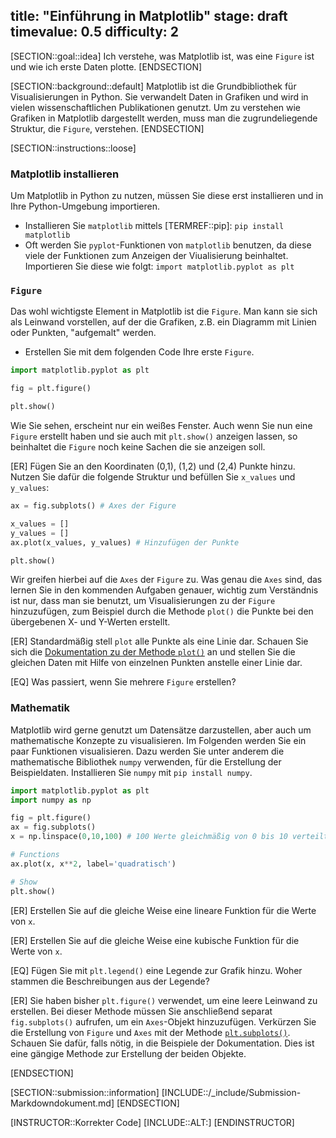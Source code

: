 title: "Einführung in Matplotlib"
stage: draft
timevalue: 0.5
difficulty: 2
---

[SECTION::goal::idea]
Ich verstehe, was Matplotlib ist, was eine `Figure` ist und wie ich erste
Daten plotte.
[ENDSECTION]


[SECTION::background::default]
Matplotlib ist die Grundbibliothek für Visualisierungen in Python. 
Sie verwandelt Daten in Grafiken und wird in vielen wissenschaftlichen Publikationen genutzt. 
Um zu verstehen wie Grafiken in Matplotlib dargestellt werden, 
muss man die zugrundeliegende Struktur, die `Figure`, verstehen.
[ENDSECTION]


[SECTION::instructions::loose]
### Matplotlib installieren

Um Matplotlib in Python zu nutzen, müssen Sie diese erst installieren und in Ihre Python-Umgebung importieren.

- Installieren Sie `matplotlib` mittels [TERMREF::pip]: `pip install matplotlib`
- Oft werden Sie `pyplot`-Funktionen von `matplotlib` benutzen, da diese viele der Funktionen zum Anzeigen der Viualisierung beinhaltet. 
Importieren Sie diese wie folgt: `import matplotlib.pyplot as plt`

### `Figure`
Das wohl wichtigste Element in Matplotlib ist die `Figure`.
Man kann sie sich als Leinwand vorstellen, auf der die Grafiken, z.B. ein Diagramm mit Linien oder
Punkten, "aufgemalt" werden.

- Erstellen Sie mit dem folgenden Code Ihre erste `Figure`.
```python
import matplotlib.pyplot as plt

fig = plt.figure()

plt.show()
```

Wie Sie sehen, erscheint nur ein weißes Fenster. 
Auch wenn Sie nun eine `Figure` erstellt haben und sie auch mit `plt.show()` anzeigen lassen, 
so beinhaltet die `Figure` noch keine Sachen die sie anzeigen soll.

[ER] Fügen Sie an den Koordinaten (0,1), (1,2) und (2,4) Punkte hinzu. 
Nutzen Sie dafür die folgende Struktur und befüllen Sie `x_values` und `y_values`:
```python
ax = fig.subplots() # Axes der Figure

x_values = []
y_values = []
ax.plot(x_values, y_values) # Hinzufügen der Punkte

plt.show()
```

Wir greifen hierbei auf die `Axes` der `Figure` zu. 
Was genau die `Axes` sind, das lernen Sie in den kommenden Aufgaben genauer, 
wichtig zum Verständnis ist nur, dass man sie benutzt,
um Visualisierungen zu der `Figure` hinzuzufügen, 
zum Beispiel durch die Methode `plot()` die Punkte bei den übergebenen X- und Y-Werten erstellt.

[ER] Standardmäßig stell `plot` alle Punkte als eine Linie dar. Schauen Sie sich die 
[Dokumentation zu der Methode `plot()`](https://matplotlib.org/stable/api/_as_gen/matplotlib.axes.Axes.plot.html#matplotlib.axes.Axes.plot)
an und stellen Sie die gleichen Daten mit Hilfe von einzelnen Punkten anstelle einer Linie dar.

[EQ] Was passiert, wenn Sie mehrere `Figure` erstellen?

### Mathematik

Matplotlib wird gerne genutzt um Datensätze darzustellen, aber auch um mathematische Konzepte 
zu visualisieren.
Im Folgenden werden Sie ein paar Funktionen visualisieren.
Dazu werden Sie unter anderem die mathematische Bibliothek `numpy` verwenden, für die Erstellung
der Beispieldaten.
Installieren Sie `numpy` mit `pip install numpy`.

```python
import matplotlib.pyplot as plt
import numpy as np

fig = plt.figure()
ax = fig.subplots()
x = np.linspace(0,10,100) # 100 Werte gleichmäßig von 0 bis 10 verteilt

# Functions
ax.plot(x, x**2, label='quadratisch')

# Show
plt.show()
```

[ER] Erstellen Sie auf die gleiche Weise eine lineare Funktion für die Werte von `x`.

[ER] Erstellen Sie auf die gleiche Weise eine kubische Funktion für die Werte von `x`.

[EQ] Fügen Sie mit `plt.legend()` eine Legende zur Grafik hinzu.
Woher stammen die Beschreibungen aus der Legende?

[ER] Sie haben bisher `plt.figure()` verwendet, um eine leere Leinwand zu erstellen.
Bei dieser Methode müssen Sie anschließend separat `fig.subplots()` aufrufen, 
um ein `Axes`-Objekt hinzuzufügen.
Verkürzen Sie die Erstellung von `Figure` und `Axes` mit der Methode
[`plt.subplots()`](https://matplotlib.org/stable/api/_as_gen/matplotlib.pyplot.subplots.html).
Schauen Sie dafür, falls nötig, in die Beispiele der Dokumentation.
Dies ist eine gängige Methode zur Erstellung der beiden Objekte. 

[ENDSECTION]

[SECTION::submission::information]
[INCLUDE::/_include/Submission-Markdowndokument.md]
[ENDSECTION]

[INSTRUCTOR::Korrekter Code]
[INCLUDE::ALT:]
[ENDINSTRUCTOR]